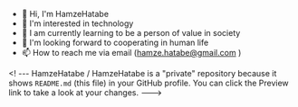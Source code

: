 - 👋 Hi, I'm HamzeHatabe
- 👀 I'm interested in technology
- 🌱 I am currently learning to be a person of value in society
- 💞️ I'm looking forward to cooperating in human life
- 📫 How to reach me via email (hamze.hatabe@gmail.com )

<! ---
HamzeHatabe / HamzeHatabe is a "private" repository because it shows `README.md` (this file) in your GitHub profile.
You can click the Preview link to take a look at your changes.
--->
